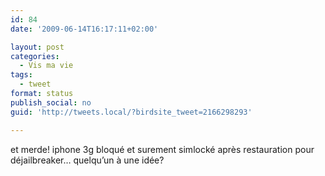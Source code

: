 ```yaml
---
id: 84
date: '2009-06-14T16:17:11+02:00'

layout: post
categories:
  - Vis ma vie
tags:
  - tweet
format: status
publish_social: no
guid: 'http://tweets.local/?birdsite_tweet=2166298293'

---
```


et merde! iphone 3g bloqué et surement simlocké après restauration pour déjailbreaker… quelqu’un à une idée?